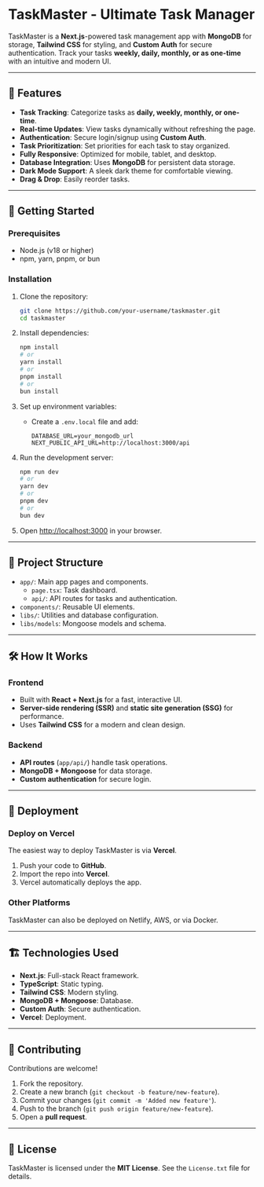 
# TaskMaster - Ultimate Task Manager

TaskMaster is a **Next.js**-powered task management app with **MongoDB** for storage, **Tailwind CSS** for styling, and **Custom Auth** for secure authentication. Track your tasks **weekly, daily, monthly, or as one-time** with an intuitive and modern UI.

---

## 🚀 Features

- **Task Tracking**: Categorize tasks as **daily, weekly, monthly, or one-time**.
- **Real-time Updates**: View tasks dynamically without refreshing the page.
- **Authentication**: Secure login/signup using **Custom Auth**.
- **Task Prioritization**: Set priorities for each task to stay organized.
- **Fully Responsive**: Optimized for mobile, tablet, and desktop.
- **Database Integration**: Uses **MongoDB** for persistent data storage.
- **Dark Mode Support**: A sleek dark theme for comfortable viewing.
- **Drag & Drop**: Easily reorder tasks.

---

## 📌 Getting Started

### Prerequisites

- Node.js (v18 or higher)
- npm, yarn, pnpm, or bun

### Installation

1. Clone the repository:
   ```bash
   git clone https://github.com/your-username/taskmaster.git
   cd taskmaster
   ```

2. Install dependencies:
   ```bash
   npm install
   # or
   yarn install
   # or
   pnpm install
   # or
   bun install
   ```

3. Set up environment variables:
   - Create a `.env.local` file and add:
     ```env
     DATABASE_URL=your_mongodb_url
     NEXT_PUBLIC_API_URL=http://localhost:3000/api
     ```

4. Run the development server:
   ```bash
   npm run dev
   # or
   yarn dev
   # or
   pnpm dev
   # or
   bun dev
   ```

5. Open [http://localhost:3000](http://localhost:3000) in your browser.

---

## 📂 Project Structure

- `app/`: Main app pages and components.
  - `page.tsx`: Task dashboard.
  - `api/`: API routes for tasks and authentication.
- `components/`: Reusable UI elements.
- `libs/`: Utilities and database configuration.
- `libs/models`: Mongoose models and schema.

---

## 🛠️ How It Works

### Frontend
- Built with **React + Next.js** for a fast, interactive UI.
- **Server-side rendering (SSR)** and **static site generation (SSG)** for performance.
- Uses **Tailwind CSS** for a modern and clean design.

### Backend
- **API routes** (`app/api/`) handle task operations.
- **MongoDB + Mongoose** for data storage.
- **Custom authentication** for secure login.

---

## 🚀 Deployment

### Deploy on Vercel
The easiest way to deploy TaskMaster is via **Vercel**.

1. Push your code to **GitHub**.
2. Import the repo into **Vercel**.
3. Vercel automatically deploys the app.

### Other Platforms
TaskMaster can also be deployed on Netlify, AWS, or via Docker.

---

## 🏗️ Technologies Used

- **Next.js**: Full-stack React framework.
- **TypeScript**: Static typing.
- **Tailwind CSS**: Modern styling.
- **MongoDB + Mongoose**: Database.
- **Custom Auth**: Secure authentication.
- **Vercel**: Deployment.

---

## 🤝 Contributing

Contributions are welcome!

1. Fork the repository.
2. Create a new branch (`git checkout -b feature/new-feature`).
3. Commit your changes (`git commit -m 'Added new feature'`).
4. Push to the branch (`git push origin feature/new-feature`).
5. Open a **pull request**.

---

## 📜 License

TaskMaster is licensed under the **MIT License**. See the `License.txt` file for details.
